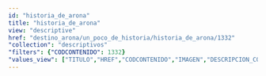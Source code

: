 ```yaml
---
id: "historia_de_arona"
title: "historia_de_arona"
view: "descriptive"
href: "destino_arona/un_poco_de_historia/historia_de_arona/1332"
"collection": "descriptivos"
"filters": {"CODCONTENIDO": 1332}
"values_view": ["TITULO","HREF","CODCONTENIDO","IMAGEN","DESCRIPCION_COMUN","TEXTO","RECURSOS","CONTENIDOS_RELACIONADOS"]
---
```

